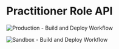 # Practitioner Role API 

![Production - Build and Deploy Workflow](https://github.com/mulesoft-fhir/fhir-r4-organization-api/workflows/Production%20-%20Build%20and%20Deploy/badge.svg)

![Sandbox - Build and Deploy Workflow](https://github.com/mulesoft-fhir/fhir-r4-organization-api/workflows/Sandbox%20-%20Build%20and%20Deploy/badge.svg)